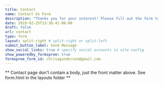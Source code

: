 ```yaml
---
title: Contact
name: Contact Us Form
description: "Thanks you for your interest! Please fill out the form to the right and I'll get back to you as soon I can. You can also connect with me on the platforms below."
date: 2019-02-25T13:38:41-06:00
draft: false
url: contact
type: form
layout: split-right # split-right or split-left
submit_button_label: Send Message
show_social_links: true # specify social accounts in site config
show_poweredby_formspree: true
formspree_form_id: chrisagunderson@gmail.com
---
```


** Contact page don't contain a body, just the front matter above.
See form.html in the layouts folder **
